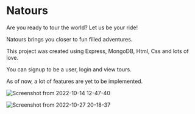 # Natours
Are you ready to tour the world? Let us be your ride! 

Natours brings you closer to fun filled adventures. 

This project was created using Express, MongoDB, Html, Css and lots of love.

You can signup to be a user, login and view tours. 

As of now, a lot of features are yet to be implemented.

![Screenshot from 2022-10-14 12-47-40](https://user-images.githubusercontent.com/67459221/198379477-404416d2-54c1-43c0-bce8-f7cae264214d.png)

![Screenshot from 2022-10-27 20-18-37](https://user-images.githubusercontent.com/67459221/198379492-6c854f4a-7569-4837-a226-5acb35d3c5fc.png)

